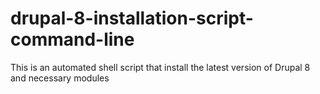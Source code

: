 # drupal-8-installation-script-command-line
This is an automated shell script that install the latest version of Drupal 8 and necessary modules
